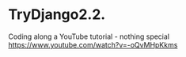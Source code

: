 # TryDjango2.2.
Coding along a YouTube tutorial - nothing special
https://www.youtube.com/watch?v=-oQvMHpKkms
